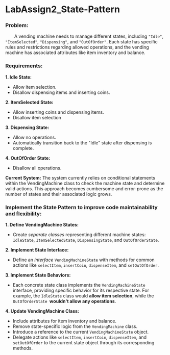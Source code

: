 # LabAssign2_State-Pattern

### Problem:
&emsp;&emsp;A vending machine needs to manage different states, including `"Idle"`, `"ItemSelected"`, `"Dispensing"`, and `"OutOfOrder"`. Each state has specific rules and restrictions regarding allowed operations, and the vending machine has associated attributes like item inventory and balance. 

### Requirements:
**1. Idle State:**
- Allow item selection.
- Disallow dispensing items and inserting coins.
  
**2. ItemSelected State:**
- Allow inserting coins and dispensing items.
- Disallow item selection
  
**3. Dispensing State:**
- Allow no operations.
- Automatically transition back to the "Idle" state after dispensing is complete.

**4. OutOfOrder State:**
- Disallow all operations.

**Current System:** The system currently relies on conditional statements within the VendingMachine class to check the machine state and determine valid actions. This approach becomes cumbersome and error-prone as the number of states and their associated logic grows. <br>

### Implement the State Pattern to improve code maintainability and flexibility:

**1. Define VendingMachine States:**
- Create *separate classes* representing different machine states: `IdleState`, `ItemSelectedState`, `DispensingState`, and `OutOfOrderState`.

**2. Implement State Interface:**
- Define an *interface* `VendingMachineState` with methods for common actions like `selectItem`, `insertCoin`, `dispenseItem`, and `setOutOfOrder`.

**3. Implement State Behaviors:**
- Each concrete state class implements the `VendingMachineState` interface, providing specific behavior for its respective state. For example, the `IdleState` class would **allow item selection**, while the `OutOfOrderState `**wouldn't allow any operations**.

**4. Update VendingMachine Class:**
- Include attributes for item inventory and balance.
- Remove state-specific logic from the `VendingMachine` class.
- Introduce a reference to the current `VendingMachineState` object.
- Delegate actions like `selectItem`, `insertCoin`, `dispenseItem`, and `setOutOfOrder` to the current state object through its corresponding methods.

